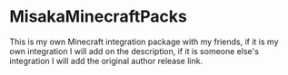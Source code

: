 # MisakaMinecraftPacks
This is my own Minecraft integration package with my friends, if it is my own integration I will add on the description, if it is someone else's integration I will add the original author release link.
